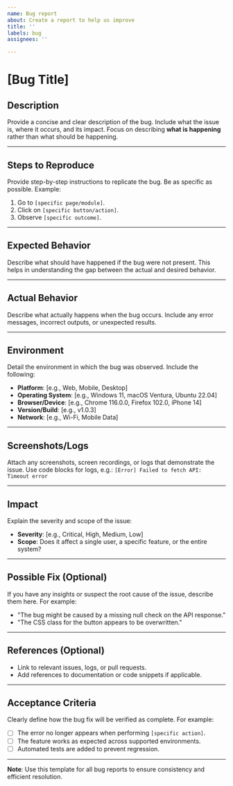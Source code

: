 ```yaml
---
name: Bug report
about: Create a report to help us improve
title: ''
labels: bug
assignees: ''

---
```


# **[Bug Title]**

## **Description**
Provide a concise and clear description of the bug. Include what the issue is, where it occurs, and its impact. Focus on describing **what is happening** rather than what should be happening.

---

## **Steps to Reproduce**
Provide step-by-step instructions to replicate the bug. Be as specific as possible. Example:

1. Go to `[specific page/module]`.
2. Click on `[specific button/action]`.
3. Observe `[specific outcome]`.

---

## **Expected Behavior**
Describe what should have happened if the bug were not present. This helps in understanding the gap between the actual and desired behavior.

---

## **Actual Behavior**
Describe what actually happens when the bug occurs. Include any error messages, incorrect outputs, or unexpected results.

---

## **Environment**
Detail the environment in which the bug was observed. Include the following:

- **Platform**: [e.g., Web, Mobile, Desktop]
- **Operating System**: [e.g., Windows 11, macOS Ventura, Ubuntu 22.04]
- **Browser/Device**: [e.g., Chrome 116.0.0, Firefox 102.0, iPhone 14]
- **Version/Build**: [e.g., v1.0.3]
- **Network**: [e.g., Wi-Fi, Mobile Data]

---

## **Screenshots/Logs**
Attach any screenshots, screen recordings, or logs that demonstrate the issue. Use code blocks for logs, e.g.: `[Error] Failed to fetch API: Timeout error`

---

## **Impact**
Explain the severity and scope of the issue:

- **Severity**: [e.g., Critical, High, Medium, Low]
- **Scope**: Does it affect a single user, a specific feature, or the entire system?

---

## **Possible Fix (Optional)**
If you have any insights or suspect the root cause of the issue, describe them here. For example:
- "The bug might be caused by a missing null check on the API response."
- "The CSS class for the button appears to be overwritten."

---

## **References (Optional)**
- Link to relevant issues, logs, or pull requests.
- Add references to documentation or code snippets if applicable.

---

## **Acceptance Criteria**
Clearly define how the bug fix will be verified as complete. For example:
- [ ] The error no longer appears when performing `[specific action]`.
- [ ] The feature works as expected across supported environments.
- [ ] Automated tests are added to prevent regression.

---

**Note**: Use this template for all bug reports to ensure consistency and efficient resolution.
